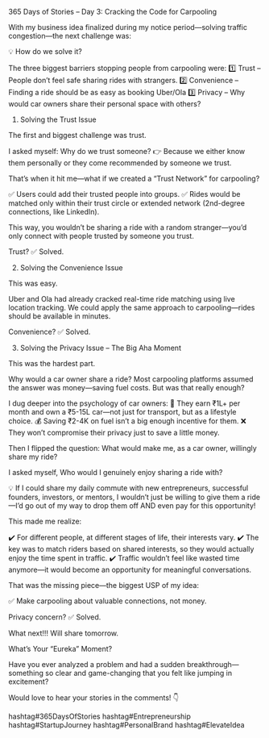 365 Days of Stories – Day 3: Cracking the Code for Carpooling

With my business idea finalized during my notice period—solving traffic congestion—the next challenge was:

💡 How do we solve it?

The three biggest barriers stopping people from carpooling were:
1️⃣ Trust – People don’t feel safe sharing rides with strangers.
2️⃣ Convenience – Finding a ride should be as easy as booking Uber/Ola
3️⃣ Privacy – Why would car owners share their personal space with others?

1. Solving the Trust Issue

The first and biggest challenge was trust.

I asked myself: Why do we trust someone?
👉 Because we either know them personally or they come recommended by someone we trust.

That’s when it hit me—what if we created a “Trust Network” for carpooling?

✅ Users could add their trusted people into groups.
✅ Rides would be matched only within their trust circle or extended network (2nd-degree connections, like LinkedIn).

This way, you wouldn’t be sharing a ride with a random stranger—you’d only connect with people trusted by someone you trust.

Trust? ✅ Solved.

2. Solving the Convenience Issue

This was easy.

Uber and Ola had already cracked real-time ride matching using live location tracking. We could apply the same approach to carpooling—rides should be available in minutes.

Convenience? ✅ Solved.

3. Solving the Privacy Issue – The Big Aha Moment

This was the hardest part.

Why would a car owner share a ride? Most carpooling platforms assumed the answer was money—saving fuel costs. But was that really enough?

I dug deeper into the psychology of car owners:
🚗 They earn ₹1L+ per month and own a ₹5-15L car—not just for transport, but as a lifestyle choice.
💰 Saving ₹2-4K on fuel isn’t a big enough incentive for them.
❌ They won’t compromise their privacy just to save a little money.

Then I flipped the question: What would make me, as a car owner, willingly share my ride?

I asked myself, Who would I genuinely enjoy sharing a ride with?

💡 If I could share my daily commute with new entrepreneurs, successful founders, investors, or mentors, I wouldn’t just be willing to give them a ride—I’d go out of my way to drop them off AND even pay for this opportunity!

This made me realize:

✔️ For different people, at different stages of life, their interests vary.
✔️ The key was to match riders based on shared interests, so they would actually enjoy the time spent in traffic.
✔️ Traffic wouldn’t feel like wasted time anymore—it would become an opportunity for meaningful conversations.

That was the missing piece—the biggest USP of my idea:

✅ Make carpooling about valuable connections, not money.

Privacy concern? ✅ Solved.

What next!!! Will share tomorrow.

What’s Your “Eureka” Moment?

Have you ever analyzed a problem and had a sudden breakthrough—something so clear and game-changing that you felt like jumping in excitement?

Would love to hear your stories in the comments! 👇

hashtag#365DaysOfStories hashtag#Entrepreneurship hashtag#StartupJourney hashtag#PersonalBrand hashtag#ElevateIdea